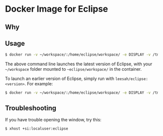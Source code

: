 # Docker Image for Eclipse

## Why

## Usage

```bash
$ docker run -v ~/workspace/:/home/eclipse/workspace/ -e DISPLAY -v /tmp/.X11-unix:/tmp/.X11-unix:ro -d leesah/eclipse
```

The above command line launches the latest version of Eclipse, with your `~/workspace` folder mounted to `~eclipse/workspace/` in the container.

To launch an earlier version of Eclipse, simply run with `leesah/eclipse:<version>`. For example:

```bash
$ docker run -v ~/workspace/:/home/eclipse/workspace/ -e DISPLAY -v /tmp/.X11-unix:/tmp/.X11-unix:ro -d leesah/eclipse:mars
```

## Troubleshooting

If you have trouble opening the window, try this:

```bash
$ xhost +si:localuser:eclipse
```
